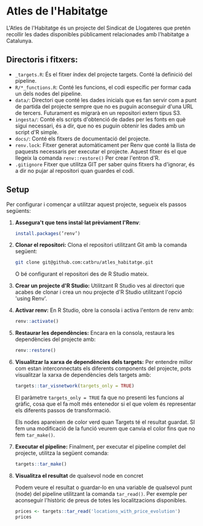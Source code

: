 # Atles de l'Habitatge

L'Atles de l'Habitatge és un projecte del Sindicat de Llogateres que pretén recollir les dades disponibles públicament relacionades amb l'habitatge a Catalunya.


## Directoris i fitxers:

-   `_targets.R`: És el fitxer índex del projecte targets. Conté la definició del pipeline.
-   `R/*_functions.R`: Conté les funcions, el codi específic per formar cada un dels nodes del pipeline.
-   `data/`: Directori que conté les dades inicials que es fan servir com a punt de partida del projecte sempre que no es puguin aconseguir d'una URL de tercers. Futurament es migrarà en un repositori extern tipus S3.
-   `ingesta/`: Conté els scripts d'obtenció de dades per les fonts en què sigui necessari, és a dir, que no es puguin obtenir les dades amb un script d'R simple.
-   `docs/`: Conté els fitxers de documentació del projecte.
-   `renv.lock`: Fitxer generat automàticament per Renv que conté la llista de paquests necessaris per executar el projecte. Aquest fitxer és el que llegeix la comanda `renv::restore()` Per crear l'entron d'R.
-   `.gitignore` Fitxer que utilitza GIT per saber quins fitxers ha d'ignorar, és a dir no pujar al repositori quan guardes el codi.


## Setup

Per configurar i començar a utilitzar aquest projecte, segueix els passos següents:

1.  **Assegura't que tens instal·lat prèviament l'Renv**:

    ``` r
    install.packages(’renv’)
    ```

2.  **Clonar el repositori:** Clona el repositori utilitzant Git amb la comanda següent:

    ``` bash
    git clone git@github.com:catbru/atles_habitatge.git
    ```

    O bé configurant el repositori des de R Studio mateix.

3.  **Crear un projecte d'R Studio:** Utilitzant R Studio ves al directori que acabes de clonar i crea un nou projecte d'R Studio utilitzant l'opció 'using Renv'.

4.  **Activar renv:** En R Studio, obre la consola i activa l'entorn de renv amb:

    ``` r
    renv::activate()
    ```

5.  **Restaurar les dependències:** Encara en la consola, restaura les dependències del projecte amb:

    ``` r
    renv::restore()
    ```

6.  **Visualitzar la xarxa de dependències dels targets:** Per entendre millor com estan interconnectats els diferents components del projecte, pots visualitzar la xarxa de dependències dels targets amb:

    ``` r
    targets::tar_visnetwork(targets_only = TRUE)
    ```

    El paràmetre `targets_only = TRUE` fa que no presenti les funcions al gràfic, cosa que el fa molt més entenedor si el que volem és representar els diferents passos de transformació.

    Els nodes apareixen de color verd quan Targets té el resultat guardat. SI fem una modificació de la funció veurem que canvia el color fins que no fem `tar_make()`.

7.  **Executar el pipeline:** Finalment, per executar el pipeline complet del projecte, utilitza la següent comanda:

    ``` r
    targets::tar_make()
    ```

8.  **Visualitza el resultat** de qualsevol node en concret

    Podem veure el resultat o guardar-lo en una variable de qualsevol punt (node) del pipeline utilitzant la comanda `tar_read()`. Per exemple per aconseguir l'històric de preus de totes les localitzacions disponibles.

    ``` r
    prices <- targets::tar_read('locations_with_price_evolution')
    prices
    ```
